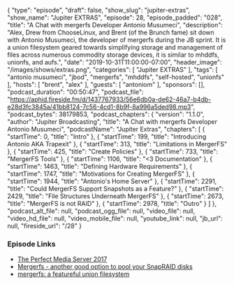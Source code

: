 {
  "type": "episode",
  "draft": false,
  "show_slug": "jupiter-extras",
  "show_name": "Jupiter EXTRAS",
  "episode": 28,
  "episode_padded": "028",
  "title": "A Chat with mergerfs Developer Antonio Musumeci",
  "description": "Alex, Drew from ChooseLinux, and Brent (of the Brunch fame) sit down with Antonio Musumeci, the developer of mergerfs during the JB sprint. It is a union filesystem geared towards simplifying storage and management of files across numerous commodity storage devices, it is similar to mhddfs, unionfs, and aufs.",
  "date": "2019-10-31T11:00:00-07:00",
  "header_image": "/images/shows/extras.png",
  "categories": [
    "Jupiter EXTRAS"
  ],
  "tags": [
    "antonio musumeci",
    "jbod",
    "mergerfs",
    "mhddfs",
    "self-hosted",
    "unionfs"
  ],
  "hosts": [
    "brent",
    "alex"
  ],
  "guests": [
    "antoniom"
  ],
  "sponsors": [],
  "podcast_duration": "00:50:47",
  "podcast_file": "https://aphid.fireside.fm/d/1437767933/56e6db0a-de62-46a7-b4db-e28d3fc3845a/41bb8124-7c56-4cd1-8b9f-8a996a5ded98.mp3",
  "podcast_bytes": 38179853,
  "podcast_chapters": {
    "version": "1.1.0",
    "author": "Jupiter Broadcasting",
    "title": "A Chat with mergerfs Developer Antonio Musumeci",
    "podcastName": "Jupiter Extras",
    "chapters": [
      {
        "startTime": 0,
        "title": "Intro"
      },
      {
        "startTime": 199,
        "title": "Introducing Antonio AKA Trapexit"
      },
      {
        "startTime": 313,
        "title": "Limitations in MergerFS"
      },
      {
        "startTime": 425,
        "title": "Create Policies"
      },
      {
        "startTime": 733,
        "title": "MergerFS Tools"
      },
      {
        "startTime": 1106,
        "title": "<3 Documentation"
      },
      {
        "startTime": 1463,
        "title": "Defining Hardware Requirements"
      },
      {
        "startTime": 1747,
        "title": "Motivations for Creating MergerFS"
      },
      {
        "startTime": 1944,
        "title": "Antonio's Home Server"
      },
      {
        "startTime": 2291,
        "title": "Could MergerFS Support Snapshots as a Feature?"
      },
      {
        "startTime": 2429,
        "title": "File Structures Underneath MergerFS"
      },
      {
        "startTime": 2673,
        "title": "MergerFS is not RAID"
      },
      {
        "startTime": 2978,
        "title": "Outro"
      }
    ]
  },
  "podcast_alt_file": null,
  "podcast_ogg_file": null,
  "video_file": null,
  "video_hd_file": null,
  "video_mobile_file": null,
  "youtube_link": null,
  "jb_url": null,
  "fireside_url": "/28"
}


### Episode Links

  * [The Perfect Media Server 2017](https://blog.linuxserver.io/2017/06/24/the-perfect-media-server-2017/ "The Perfect Media Server 2017")
  * [Mergerfs - another good option to pool your SnapRAID disks](https://zackreed.me/mergerfs-another-good-option-to-pool-your-snapraid-disks/ "Mergerfs - another good option to pool your SnapRAID disks")
  * [mergerfs: a featureful union filesystem](https://github.com/trapexit/mergerfs "mergerfs: a featureful union filesystem")


